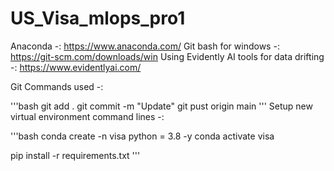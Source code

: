 # US_Visa_mlops_pro1
Anaconda -: https://www.anaconda.com/
Git bash for windows -: https://git-scm.com/downloads/win
Using Evidently AI tools for data drifting -: https://www.evidentlyai.com/

Git Commands used -:

'''bash
git add .
git commit -m "Update"
git pust origin main 
'''
Setup new virtual environment command lines -:

'''bash
conda create -n visa python = 3.8 -y
conda activate visa

pip install -r requirements.txt 
'''
